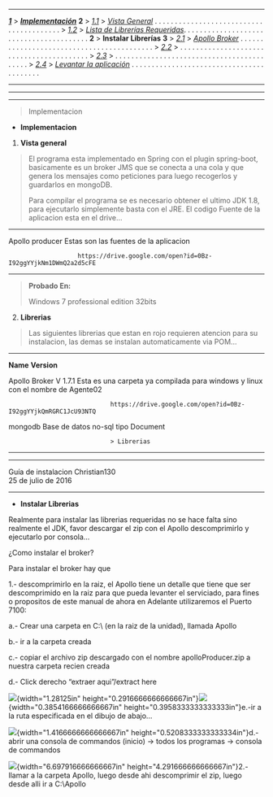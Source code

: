   ------------------- ---------------------------------- ---------------------------------------------------------------------------------------------------------------------------- ---
  [***1***](#page2)   > [***Implementación***](#page2)   **2**
                      > [*1.1*](#page2)                  > [*Vista General*](#page2) . . . . . . . . . . . . . . . . . . . . . . . . . . . . . . . . . . . . . . . .
                      > [*1.2*](#page2)                  > [*Lista de Librerías Requeridas*](#page2). . . . . . . . . . . . . . . . . . . . . . . . . . . . . . . . . . . . . . . .
  **2**               > **Instalar Librerías**           **3**
                      > [*2.1*](#page3)                  > [*Apollo Broker*](#page3) . . . . . . . . . . . . . . . . . . . . . . . . . . . . . . . . . . . . . . . . . .
                      > [*2.2*](#page4)                  > . . . . . . . . . . . . . . . . . . . . . . . . . . . . . . . . . . . . . . . . .
                      > [*2.3*](#page5)                  > . . . . . . . . . . . . . . . . . . . . . . . . . . . . . . . . . . . . . . . . . .
                      > [*2.4*](#page6)                  > [*Levantar la aplicación*](#page6) . . . . . . . . . . . . . . . . . . . . . . . . . . . . . . . . . . . . . . . . .
  ------------------- ---------------------------------- ---------------------------------------------------------------------------------------------------------------------------- ---

  -- -- --
        
        
  -- -- --

> <span id="page2" class="anchor"></span>Implementacion

-   **Implementacion**

1.  **Vista general**

> El programa esta implementado en Spring con el plugin spring-boot,
> basicamente es un broker JMS que se conecta a una cola y que genera
> los mensajes como peticiones para luego recogerlos y guardarlos en
> mongoDB.
>
> Para compilar el programa se es necesario obtener el ultimo JDK 1.8,
> para ejecutarlo simplemente basta con el JRE. El codigo Fuente de la
> aplicacion esta en el drive…

  ----------------- -- ---------------------------------------------------------------
  Apollo producer      Estas son las fuentes de la aplicacion
                       
                       https://drive.google.com/open?id=0Bz-I92ggYYjkNm1DWmQ2a2d5cFE
  ----------------- -- ---------------------------------------------------------------

> **Probado En:**
>
> Windows 7 professional edition 32bits

2.  **Librerias**

> Las siguientes librerias que estan en rojo requieren atencion para su
> instalacion, las demas se instalan automaticamente via POM…

  --------------- ------------- ---------------------------------------------------------------------------------
  **Name**        **Version**   

                                

                                

  Apollo Broker   V 1.7.1       Esta es una carpeta ya compilada para windows y linux con el nombre de Agente02
                                
                                https://drive.google.com/open?id=0Bz-I92ggYYjkQmRGRC1JcU93NTQ

                                

  mongodb                       Base de datos no-sql tipo Document

                                

                                > Librerias
  --------------- ------------- ---------------------------------------------------------------------------------

  --------------------- -- --------------------- --
  Guía de instalacion      Christian130          
                           25 de julio de 2016   
  --------------------- -- --------------------- --

<span id="page3" class="anchor"></span>

-   **Instalar Librerias**

Realmente para instalar las librerias requeridas no se hace falta sino
realmente el JDK, favor descargar el zip con el Apollo descomprimirlo y
ejecutarlo por consola…

¿Como instalar el broker?

Para instalar el broker hay que

1.- descomprimirlo en la raiz, el Apollo tiene un detalle que tiene que
ser descomprimido en la raiz para que pueda levanter el serviciado, para
fines o propositos de este manual de ahora en Adelante utilizaremos el
Puerto 7100:

a.- Crear una carpeta en C:\\ (en la raiz de la unidad), llamada Apollo

b.- ir a la carpeta creada

c.- copiar el archivo zip descargado con el nombre apolloProducer.zip a
nuestra carpeta recien creada

d.- Click derecho “extraer aqui”/extract here

![](media/image1.png){width="1.28125in"
height="0.2916666666666667in"}![](media/image2.png){width="0.3854166666666667in"
height="0.3958333333333333in"}e.-ir a la ruta especificada en el dibujo
de abajo…

![](media/image3.png){width="1.4166666666666667in"
height="0.5208333333333334in"}d.-abrir una consola de commandos (inicio)
-&gt; todos los programas -&gt; consola de commandos

![](media/image4.png){width="6.697916666666667in"
height="4.291666666666667in"}2.- llamar a la carpeta Apollo, luego desde
ahi descomprimir el zip, luego desde alli ir a C:\\Apollo